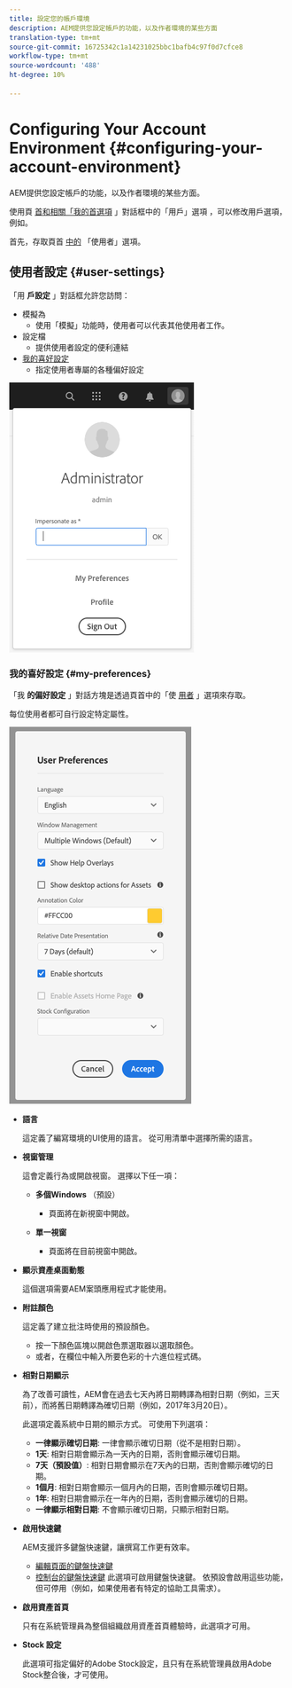 ```yaml
---
title: 設定您的帳戶環境
description: AEM提供您設定帳戶的功能，以及作者環境的某些方面
translation-type: tm+mt
source-git-commit: 16725342c1a14231025bbc1bafb4c97f0d7cfce8
workflow-type: tm+mt
source-wordcount: '488'
ht-degree: 10%

---
```



# Configuring Your Account Environment {#configuring-your-account-environment}

AEM提供您設定帳戶的功能，以及作者環境的某些方面。

使用頁 [首和相關「我的首選項](#user-settings) 」對話框中的「用戶」選項 [](/help/sites-cloud/authoring/getting-started/basic-handling.md#the-header)[](#my-preferences) ，可以修改用戶選項，例如。

首先，存取頁首 [中的](#user-settings) 「使用者」選項。

## 使用者設定 {#user-settings}

「用 **戶設定** 」對話框允許您訪問：

* 模擬為
   * 使用「模擬」功能時，使用者可以代表其他使用者工作。 <!--With the [Impersonate as](/help/sites-administering/security.md#impersonating-another-user) functionality, a user can work on behalf of another user.-->
* 設定檔
   * 提供使用者設定的便利連結 <!--Offers a convenient link to your [user settings](/help/sites-administering/security.md))-->
* [我的喜好設定](#my-preferences)
   * 指定使用者專屬的各種偏好設定

![使用者設定](/help/sites-cloud/authoring/assets/user-settings.png)

### 我的喜好設定 {#my-preferences}

「我 **的偏好設定** 」對話方塊是透過頁首中的「使 [用者](#user-settings) 」選項來存取。

每位使用者都可自行設定特定屬性。

![我的喜好設定](/help/sites-cloud/authoring/assets/user-preferences.png)

* **語言**

   這定義了編寫環境的UI使用的語言。 從可用清單中選擇所需的語言。

* **視窗管理**

   這會定義行為或開啟視窗。 選擇以下任一項：

   * **多個Windows** （預設）

      * 頁面將在新視窗中開啟。
   * **單一視窗**

      * 頁面將在目前視窗中開啟。


* **顯示資產桌面動態**

   這個選項需要AEM案頭應用程式才能使用。

* **附註顏色**

   這定義了建立批注時使用的預設顏色。

   * 按一下顏色區塊以開啟色票選取器以選取顏色。
   * 或者，在欄位中輸入所要色彩的十六進位程式碼。

* **相對日期顯示**

   為了改善可讀性，AEM會在過去七天內將日期轉譯為相對日期（例如，三天前），而將舊日期轉譯為確切日期（例如，2017年3月20日）。

   此選項定義系統中日期的顯示方式。 可使用下列選項：

   * **一律顯示確切日期**: 一律會顯示確切日期（從不是相對日期）。
   * **1天**: 相對日期會顯示為一天內的日期，否則會顯示確切日期。
   * **7天（預設值）**: 相對日期會顯示在7天內的日期，否則會顯示確切的日期。
   * **1個月**: 相對日期會顯示一個月內的日期，否則會顯示確切日期。
   * **1年**: 相對日期會顯示在一年內的日期，否則會顯示確切的日期。
   * **一律顯示相對日期**: 不會顯示確切日期，只顯示相對日期。

* **啟用快速鍵**

   AEM支援許多鍵盤快速鍵，讓撰寫工作更有效率。

   * [編輯頁面的鍵盤快速鍵](/help/sites-cloud/authoring/fundamentals/keyboard-shortcuts.md)
   * [控制台的鍵盤快速鍵](/help/sites-cloud/authoring/getting-started/keyboard-shortcuts.md)
   此選項可啟用鍵盤快速鍵。 依預設會啟用這些功能，但可停用（例如，如果使用者有特定的協助工具需求）。

* **啟用資產首頁**

   只有在系統管理員為整個組織啟用資產首頁體驗時，此選項才可用。

* **Stock 設定**

   此選項可指定偏好的Adobe Stock設定，且只有在系統管理員啟用Adobe Stock整合後，才可使用。 <!--This option allows to specify the preferred Adobe Stock configuration and is only be available if your system administrator has enabled [Adobe Stock integration](/help/assets/aem-assets-adobe-stock.md).-->
